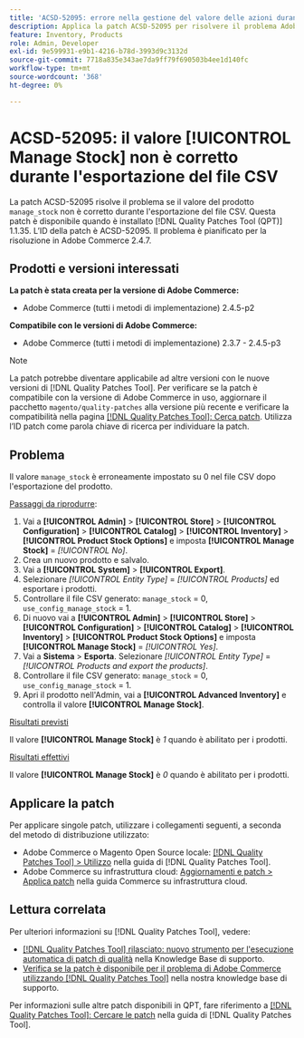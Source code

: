 ```yaml
---
title: 'ACSD-52095: errore nella gestione del valore delle azioni durante l’esportazione del file CSV'
description: Applica la patch ACSD-52095 per risolvere il problema Adobe Commerce in cui il valore delle azioni di gestione del prodotto non è corretto durante l’esportazione del file CSV.
feature: Inventory, Products
role: Admin, Developer
exl-id: 9e599931-e9b1-4216-b78d-3993d9c3132d
source-git-commit: 7718a835e343ae7da9ff79f690503b4ee1d140fc
workflow-type: tm+mt
source-wordcount: '368'
ht-degree: 0%

---
```


# ACSD-52095: il valore [!UICONTROL Manage Stock] non è corretto durante l&#39;esportazione del file CSV

La patch ACSD-52095 risolve il problema se il valore del prodotto `manage_stock` non è corretto durante l&#39;esportazione del file CSV. Questa patch è disponibile quando è installato [!DNL Quality Patches Tool (QPT)] 1.1.35. L’ID della patch è ACSD-52095. Il problema è pianificato per la risoluzione in Adobe Commerce 2.4.7.

## Prodotti e versioni interessati

**La patch è stata creata per la versione di Adobe Commerce:**

* Adobe Commerce (tutti i metodi di implementazione) 2.4.5-p2

**Compatibile con le versioni di Adobe Commerce:**

* Adobe Commerce (tutti i metodi di implementazione) 2.3.7 - 2.4.5-p3

>[!NOTE]
>
>La patch potrebbe diventare applicabile ad altre versioni con le nuove versioni di [!DNL Quality Patches Tool]. Per verificare se la patch è compatibile con la versione di Adobe Commerce in uso, aggiornare il pacchetto `magento/quality-patches` alla versione più recente e verificare la compatibilità nella pagina [[!DNL Quality Patches Tool]: Cerca patch](https://experienceleague.adobe.com/tools/commerce-quality-patches/index.html). Utilizza l’ID patch come parola chiave di ricerca per individuare la patch.

## Problema

Il valore `manage_stock` è erroneamente impostato su 0 nel file CSV dopo l&#39;esportazione del prodotto.

<u>Passaggi da riprodurre</u>:

1. Vai a **[!UICONTROL Admin]** > **[!UICONTROL Store]** > **[!UICONTROL Configuration]** > **[!UICONTROL Catalog]** > **[!UICONTROL Inventory]** > **[!UICONTROL Product Stock Options]** e imposta **[!UICONTROL Manage Stock]** = *[!UICONTROL No]*.
1. Crea un nuovo prodotto e salvalo.
1. Vai a **[!UICONTROL System]** > **[!UICONTROL Export]**.
1. Selezionare *[!UICONTROL Entity Type]* = *[!UICONTROL Products]* ed esportare i prodotti.
1. Controllare il file CSV generato: `manage_stock` = 0, `use_config_manage_stock` = 1.
1. Di nuovo vai a **[!UICONTROL Admin]** > **[!UICONTROL Store]** > **[!UICONTROL Configuration]** > **[!UICONTROL Catalog]** > **[!UICONTROL Inventory]** > **[!UICONTROL Product Stock Options]** e imposta **[!UICONTROL Manage Stock]** = *[!UICONTROL Yes]*.
1. Vai a **Sistema** > **Esporta**.
Selezionare *[!UICONTROL Entity Type]* = *[!UICONTROL Products and export the products]*.
1. Controllare il file CSV generato: `manage_stock` = 0, `use_config_manage_stock` = 1.
1. Apri il prodotto nell&#39;Admin, vai a **[!UICONTROL Advanced Inventory]** e controlla il valore **[!UICONTROL Manage Stock]**.

<u>Risultati previsti</u>

Il valore **[!UICONTROL Manage Stock]** è *1* quando è abilitato per i prodotti.

<u>Risultati effettivi</u>

Il valore **[!UICONTROL Manage Stock]** è *0* quando è abilitato per i prodotti.

## Applicare la patch

Per applicare singole patch, utilizzare i collegamenti seguenti, a seconda del metodo di distribuzione utilizzato:

* Adobe Commerce o Magento Open Source locale: [[!DNL Quality Patches Tool] > Utilizzo](<https://experienceleague.adobe.com/docs/commerce-operations/tools/quality-patches-tool/usage.html>) nella guida di [!DNL Quality Patches Tool].
* Adobe Commerce su infrastruttura cloud: [Aggiornamenti e patch > Applica patch](https://experienceleague.adobe.com/docs/commerce-cloud-service/user-guide/develop/upgrade/apply-patches.html) nella guida Commerce su infrastruttura cloud.

## Lettura correlata

Per ulteriori informazioni su [!DNL Quality Patches Tool], vedere:

* [[!DNL Quality Patches Tool] rilasciato: nuovo strumento per l&#39;esecuzione automatica di patch di qualità](/help/announcements/adobe-commerce-announcements/magento-quality-patches-released-new-tool-to-self-serve-quality-patches.md) nella Knowledge Base di supporto.
* [Verifica se la patch è disponibile per il problema di Adobe Commerce utilizzando  [!DNL Quality Patches Tool]](/help/support-tools/patches-available-in-qpt-tool/check-patch-for-magento-issue-with-magento-quality-patches.md) nella nostra knowledge base di supporto.

Per informazioni sulle altre patch disponibili in QPT, fare riferimento a [[!DNL Quality Patches Tool]: Cercare le patch](<https://experienceleague.adobe.com/tools/commerce-quality-patches/index.html>) nella guida di [!DNL Quality Patches Tool].
